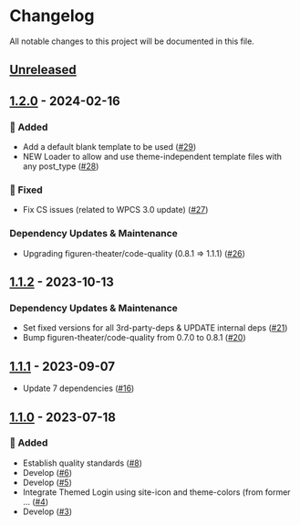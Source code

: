# Changelog

All notable changes to this project will be documented in this file.

## [Unreleased](https://github.com/figuren-theater/ft-theming/compare/1.2.0...HEAD)

## [1.2.0](https://github.com/figuren-theater/ft-theming/compare/1.1.2...1.2.0) - 2024-02-16

### 🚀 Added

- Add a default blank template to be used ([#29](https://github.com/figuren-theater/ft-theming/pull/29))
- NEW Loader to allow and use theme-independent template files with any post_type ([#28](https://github.com/figuren-theater/ft-theming/pull/28))

### 🐛 Fixed

- Fix CS issues (related to WPCS 3.0 update) ([#27](https://github.com/figuren-theater/ft-theming/pull/27))

### Dependency Updates & Maintenance

- Upgrading figuren-theater/code-quality (0.8.1 => 1.1.1) ([#26](https://github.com/figuren-theater/ft-theming/pull/26))

## [1.1.2](https://github.com/figuren-theater/ft-theming/compare/1.1.1...1.1.2) - 2023-10-13

### Dependency Updates & Maintenance

- Set fixed versions for all 3rd-party-deps & UPDATE internal deps ([#21](https://github.com/figuren-theater/ft-theming/pull/21))
- Bump figuren-theater/code-quality from 0.7.0 to 0.8.1 ([#20](https://github.com/figuren-theater/ft-theming/pull/20))

## [1.1.1](https://github.com/figuren-theater/ft-theming/compare/1.1.0...1.1.1) - 2023-09-07

- Update 7 dependencies ([#16](https://github.com/figuren-theater/ft-theming/pull/16))

## [1.1.0](https://github.com/figuren-theater/ft-theming/compare/1.0.12...1.1.0) - 2023-07-18

### 🚀 Added

- Establish quality standards ([#8](https://github.com/figuren-theater/ft-theming/pull/8))
- Develop ([#6](https://github.com/figuren-theater/ft-theming/pull/6))
- Develop ([#5](https://github.com/figuren-theater/ft-theming/pull/5))
- Integrate Themed Login using site-icon and theme-colors (from former … ([#4](https://github.com/figuren-theater/ft-theming/pull/4))
- Develop ([#3](https://github.com/figuren-theater/ft-theming/pull/3))
